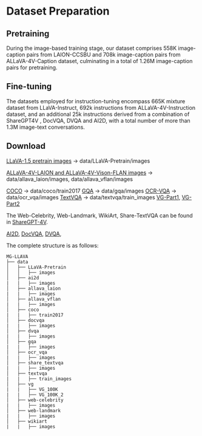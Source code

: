 # Dataset Preparation

## Pretraining

During the image-based training stage, our dataset comprises 558K image-caption pairs from LAION-CCSBU and 708k image-caption pairs from ALLaVA-4V-Caption dataset, culminating in a total of 1.26M image-caption pairs for pretraining.

## Fine-tuning

The datasets employed for instruction-tuning encompass 665K mixture dataset from LLaVA-Instruct, 692k instructions from ALLaVA-4V-Instruction dataset, and an additional 25k instructions derived from a combination of ShareGPT4V , DocVQA, DVQA and AI2D, with a total number of more than 1.3M image-text conversations.

## Download
[LLaVA-1.5 pretrain images](https://huggingface.co/datasets/liuhaotian/LLaVA-CC3M-Pretrain-595K) -> data/LLaVA-Pretrain/images

[ALLaVA-4V-LAION and ALLaVA-4V-Vison-FLAN images](https://huggingface.co/datasets/FreedomIntelligence/ALLaVA-4V) -> data/allava_laion/images, data/allava_vflan/images


[COCO](http://images.cocodataset.org/zips/train2017.zip) -> data/coco/train2017
[GQA](https://downloads.cs.stanford.edu/nlp/data/gqa/images.zip) -> data/gqa/images
[OCR-VQA](https://drive.google.com/drive/folders/1_GYPY5UkUy7HIcR0zq3ZCFgeZN7BAfm_?usp=sharing) -> data/ocr_vqa/images
[TextVQA](https://dl.fbaipublicfiles.com/textvqa/images/train_val_images.zip) -> data/textvqa/train_images
[VG-Part1](https://cs.stanford.edu/people/rak248/VG_100K_2/images.zip), [VG-Part2](https://cs.stanford.edu/people/rak248/VG_100K_2/images2.zip) 

The Web-Celebrity, Web-Landmark, WikiArt,  Share-TextVQA can be found in [ShareGPT-4V](https://drive.google.com/drive/folders/1tCUQ-sq6vdshZVkF0ZeF3K4eztkXJgax).

[AI2D](https://allenai.org/data/diagrams), [DocVQA](https://www.docvqa.org/datasets/docvqa), [DVQA](https://github.com/kushalkafle/DVQA_dataset),

The complete structure is as follows:
```text
MG-LLAVA
├── data
│   ├── LLaVA-Pretrain
│   │   ├── images
│   ├── ai2d
|   |   ├── images
│   ├── allava_laion
|   |   ├── images
│   ├── allava_vflan
|   |   ├── images
│   ├── coco
|   |   ├── train2017
│   ├── docvqa
|   |   ├── images
│   ├── dvqa
|   |   ├── images
│   ├── gqa
|   |   ├── images
│   ├── ocr_vqa
|   |   ├── images
│   ├── share_textvqa
|   |   ├── images
│   ├── textvqa
|   |   ├── train_images
│   ├── vg
|   |   ├── VG_100K
|   |   ├── VG_100K_2
│   ├── web-celebrity
|   |   ├── images
│   ├── web-landmark
|   |   ├── images
│   ├── wikiart
|   |   ├── images
```